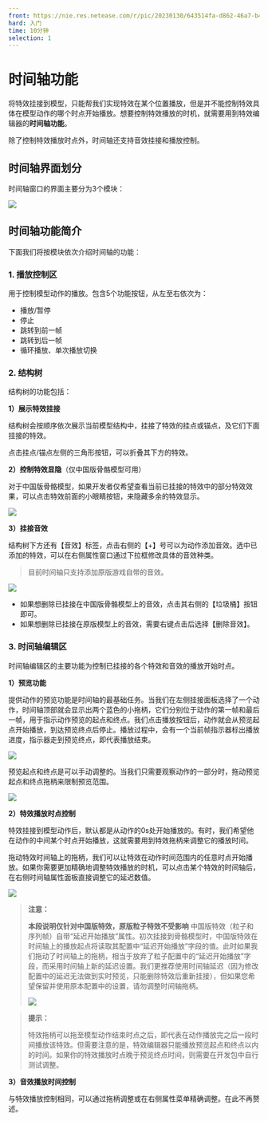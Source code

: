 ```yaml
---
front: https://nie.res.netease.com/r/pic/20230130/643514fa-d862-46a7-b480-2e0a56689fe1.png
hard: 入门
time: 10分钟
selection: 1
---
```


# 时间轴功能

将特效挂接到模型，只能帮我们实现特效在某个位置播放，但是并不能控制特效具体在模型动作的哪个时点开始播放。想要控制特效播放的时机，就需要用到特效编辑器的**时间轴功能**。

除了控制特效播放时点外，时间轴还支持音效挂接和播放控制。

## 时间轴界面划分

时间轴窗口的界面主要分为3个模块：

![](./picture/A29.png) 

## 时间轴功能简介

下面我们将按模块依次介绍时间轴的功能：

### 1. 播放控制区

用于控制模型动作的播放。包含5个功能按钮，从左至右依次为：
- 播放/暂停
- 停止
- 跳转到前一帧
- 跳转到后一帧
- 循环播放、单次播放切换

### 2. 结构树

结构树的功能包括：

**1）展示特效挂接**

结构树会按顺序依次展示当前模型结构中，挂接了特效的挂点或锚点，及它们下面挂接的特效。

点击挂点/锚点左侧的三角形按钮，可以折叠其下方的特效。

**2）控制特效显隐**（仅中国版骨骼模型可用）

对于中国版骨骼模型，如果开发者仅希望查看当前已挂接的特效中的部分特效效果，可以点击特效前面的小眼睛按钮，来隐藏多余的特效显示。

![](./picture/B12.gif)

**3）挂接音效**

结构树下方还有【音效】标签，点击右侧的【+】号可以为动作添加音效。选中已添加的特效，可以在右侧属性窗口通过下拉框修改具体的音效种类。

> 目前时间轴只支持添加原版游戏自带的音效。

![](./picture/B13.gif)

- 如果想删除已挂接在中国版骨骼模型上的音效，点击其右侧的【垃圾桶】按钮即可。
- 如果想删除已挂接在原版模型上的音效，需要右键点击后选择【删除音效】。

### 3. 时间轴编辑区

时间轴编辑区的主要功能为控制已挂接的各个特效和音效的播放开始时点。

**1）预览功能**

提供动作的预览功能是时间轴的最基础任务。当我们在左侧挂接面板选择了一个动作，时间轴顶部就会显示出两个蓝色的小拖柄，它们分别位于动作的第一帧和最后一帧，用于指示动作预览的起点和终点。我们点击播放按钮后，动作就会从预览起点开始播放，到达预览终点后停止。播放过程中，会有一个当前帧指示器标出播放进度，指示器走到预览终点，即代表播放结束。

![](./picture/A32.png)

预览起点和终点是可以手动调整的。当我们只需要观察动作的一部分时，拖动预览起点和终点拖柄来限制预览范围。

![](./picture/B14.gif)

**2）特效播放时点控制**

特效挂接到模型动作后，默认都是从动作的0s处开始播放的。有时，我们希望他在动作的中间某个时点开始播放，这就需要用到特效拖柄来调整它的播放时间。

拖动特效时间轴上的拖柄，我们可以让特效在动作时间范围内的任意时点开始播放。如果你需要更加精确地调整特效播放的时机，可以点击某个特效的时间轴后，在右侧时间轴属性面板直接调整它的延迟数值。

![](./picture/B15.gif)

> **注意：**
>
> **本段说明仅针对中国版特效，原版粒子特效不受影响**
> 中国版特效（粒子和序列帧）自带“延迟开始播放”属性。初次挂接到骨骼模型时，中国版特效在时间轴上的播放起点将读取其配置中“延迟开始播放”字段的值。此时如果我们拖动了时间轴上的拖柄，相当于放弃了粒子配置中的“延迟开始播放”字段，而采用时间轴上新的延迟设置。我们更推荐使用时间轴延迟（因为修改配置中的延迟无法做到实时预览，只能删除特效后重新挂接），但如果您希望保留并使用原本配置中的设置，请勿调整时间轴拖柄。
> 
> ![](./picture/A33.png)

> **提示：**
>
> 特效拖柄可以拖至模型动作结束时点之后，即代表在动作播放完之后一段时间播放该特效。但需要注意的是，特效编辑器只能播放预览起点和终点以内的时间。如果你的特效播放时点晚于预览终点时间，则需要在开发包中自行测试调整。

**3）音效播放时间控制**

与特效播放控制相同，可以通过拖柄调整或在右侧属性菜单精确调整。在此不再赘述。
